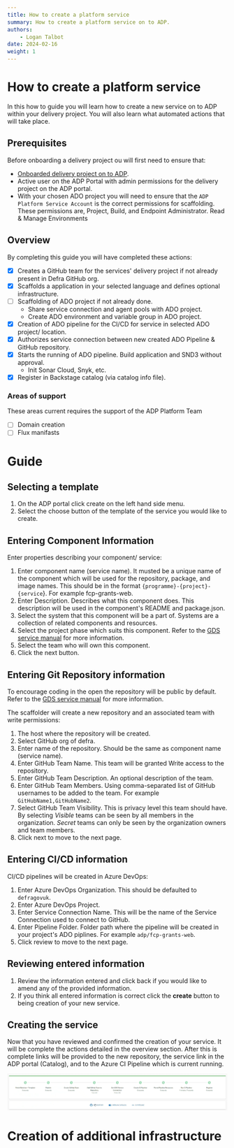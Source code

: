 ```yaml
---
title: How to create a platform service
summary: How to create a platform service on to ADP.
authors:
    - Logan Talbot
date: 2024-02-16
weight: 1
---
```

# How to create a platform service

In this how to guide you will learn how to create a new service on to ADP within your delivery project. You will also learn what automated actions that will take place.

## Prerequisites

Before onboarding a delivery project ou will first need to ensure that:

- [Onboarded delivery project on to ADP](../Getting-Started/onboarding-a-delivery-project.md).
- Active user on the ADP Portal with admin permissions for the delivery project on the ADP portal.
- With your chosen ADO project you will need to ensure that the `ADP Platform Service Account` is the correct permissions for scaffolding. These permissions are, Project, Build, and Endpoint Administrator. Read & Manage Environments

## Overview

By completing this guide you will have completed these actions:

- [X] Creates a GitHub team for the services' delivery project if not already present in Defra GitHub org.
- [X] Scaffolds a application in your selected language and defines optional infrastructure.
- [ ] Scaffolding of ADO project if not already done.
  - Share service connection and agent pools with ADO project.
  - Create ADO environment and variable group in ADO project.
- [X] Creation of ADO pipeline for the CI/CD for service in selected ADO project/ location.
- [X] Authorizes service connection between new created ADO Pipeline & GitHub repository.
- [X] Starts the running of ADO pipeline. Build application and SND3 without approval.
  - Init Sonar Cloud, Snyk, etc.
- [X] Register in Backstage catalog (via catalog info file).

### Areas of support

These areas current requires the support of the ADP Platform Team

- [ ] Domain creation
- [ ] Flux manifasts

# Guide

## Selecting a template

1. On the ADP portal click create on the left hand side menu.
2. Select the choose button of the template of the service you would like to create.

## Entering Component Information

Enter properties describing your component/ service:

1. Enter component name (service name). It musted be a unique name of the component which will be used for the repository, package, and image names. This should be in the format `{programme}-{project}-{service`}. For example fcp-grants-web.
2. Enter Description. Describes what this component does. This description will be used in the component's README and package.json.
3. Select the system that this component will be a part of. Systems are a collection of related components and resources.
4. Select the project phase which suits this component. Refer to the [GDS service manual](https://www.gov.uk/service-manual/agile-delivery) for more information.
5. Select the team who will own this component.
6. Click the next button.

## Entering Git Repository information

To encourage coding in the open the repository will be public by default. Refer to the [GDS service manual](https://www.gov.uk/service-manual/technology/making-source-code-open-and-reusable) for more information.

The scaffolder will create a new repository and an associated team with write permissions:

1. The host where the repository will be created.
2. Select GitHub org of defra.
3. Enter name of the repository. Should be the same as component name (service name).
4. Enter GitHub Team Name. This team will be granted Write access to the repository.
5. Enter GitHub Team Description. An optional description of the team.
6. Enter GitHub Team Members. Using comma-separated list of GitHub usernames to be added to the team. For example `GitHubName1,GitHubName2`.
7. Select GitHub Team Visibility. This is privacy level this team should have. By selecting *Visible* teams can be seen by all members in the organization. *Secret* teams can only be seen by the organization owners and team members.
8. Click next to move to the next page.

## Entering CI/CD information

CI/CD pipelines will be created in Azure DevOps:

1. Enter Azure DevOps Organization. This should be defaulted to `defragovuk`.
2. Enter Azure DevOps Project.
3. Enter Service Connection Name. This will be the name of the Service Connection used to connect to GitHub.
4. Enter Pipeline Folder. Folder path where the pipeline will be created in your project's ADO piplines. For example `adp/fcp-grants-web`.
5. Click review to move to the next page.

## Reviewing entered information

1. Review the information entered and click back if you would like to amend any of the provided information.
2. If you think all entered information is correct click the **create** button to being creation of your new service.

## Creating the service

Now that you have reviewed and confirmed the creation of your service. It will be complete the actions detailed in the overview section. After this is complete links will be provided to the new repository, the service link in the ADP portal (Catalog), and to the Azure CI Pipeline which is current running.

![creation of service in portal](../images/creation-of-service.png "Creation of Service in Portal")

# Creation of additional infrastructure
